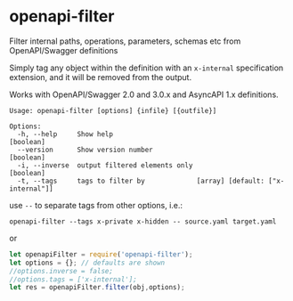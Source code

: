# openapi-filter

Filter internal paths, operations, parameters, schemas etc from OpenAPI/Swagger definitions

Simply tag any object within the definition with an `x-internal` specification extension, and it will be removed from the output.

Works with OpenAPI/Swagger 2.0 and 3.0.x and AsyncAPI 1.x definitions.

```
Usage: openapi-filter [options] {infile} [{outfile}]

Options:
  -h, --help     Show help                                             [boolean]
  --version      Show version number                                   [boolean]
  -i, --inverse  output filtered elements only                         [boolean]
  -t, --tags     tags to filter by             [array] [default: ["x-internal"]]
```

use `--` to separate tags from other options, i.e.:

`openapi-filter --tags x-private x-hidden -- source.yaml target.yaml`

or 

```javascript
let openapiFilter = require('openapi-filter');
let options = {}; // defaults are shown
//options.inverse = false;
//options.tags = ['x-internal'];
let res = openapiFilter.filter(obj,options);
```
